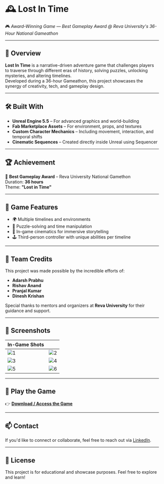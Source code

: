 # 🕰️ Lost In Time

🎮 *Award-Winning Game — Best Gameplay Award @ Reva University's 36-Hour National Gameathon*

---

## 🧩 Overview

**Lost In Time** is a narrative-driven adventure game that challenges players to traverse through different eras of history, solving puzzles, unlocking mysteries, and altering timelines.  
Developed during a 36-hour Gameathon, this project showcases the synergy of creativity, tech, and gameplay design.

---

## 🛠️ Built With

- **Unreal Engine 5.5** – For advanced graphics and world-building  
- **Fab Marketplace Assets** – For environment, props, and textures  
- **Custom Character Mechanics** – Including movement, interaction, and temporal shifts  
- **Cinematic Sequences** – Created directly inside Unreal using Sequencer

---

## 🏆 Achievement

🏅 **Best Gameplay Award** – Reva University National Gamethon  
Duration: **36 hours**  
Theme: **"Lost in Time"**

---

## 🚀 Game Features

- 🌍 Multiple timelines and environments  
- 🧠 Puzzle-solving and time manipulation  
- 🎥 In-game cinematics for immersive storytelling  
- 🕹️ Third-person controller with unique abilities per timeline

---

## 👥 Team Credits

This project was made possible by the incredible efforts of:

- **Adarsh Prabhu**  
- **Rishav Anand**  
- **Pranjal Kumar**  
- **Dinesh Krishan**

Special thanks to mentors and organizers at **Reva University** for their guidance and support.

---

## 📸 Screenshots

| In-Game Shots | |
|--|--|
| ![1](https://github.com/user-attachments/assets/180bd089-46e6-4696-93cd-41a00e302045) | ![2](https://github.com/user-attachments/assets/7c2197cb-88c8-449b-aadc-e802dfa434ea) |
| ![3](https://github.com/user-attachments/assets/537346c1-dc9f-4d7a-b35f-7c43637b5fda) | ![4](https://github.com/user-attachments/assets/2c0ee550-e7e1-4246-a5b0-ad5065c5ab28) |
| ![5](https://github.com/user-attachments/assets/18b10410-bb28-4e1f-9f36-4bc7ea574095) | ![6](https://github.com/user-attachments/assets/159bf649-42a7-45ae-ba35-8756ca636ea3) |

---

## 🔗 Play the Game

👉 [**Download / Access the Game**](https://github.com/user-attachments/assets/e6d8b156-38de-4d75-9970-ad47fe3ba5d4)

---

## 📫 Contact

If you'd like to connect or collaborate, feel free to reach out via [LinkedIn](https://www.linkedin.com).

---

## 📄 License

This project is for educational and showcase purposes. Feel free to explore and learn!

